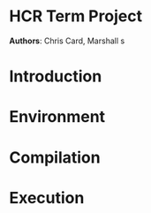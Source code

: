 HCR Term Project
================
__Authors__: Chris Card, Marshall s

# Introduction #

# Environment #

# Compilation #

# Execution #
